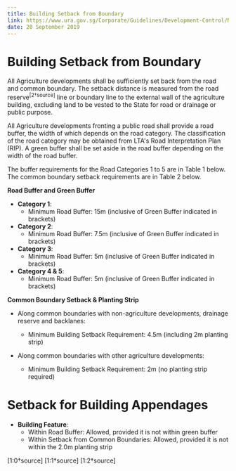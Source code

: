 ```yaml
---
title: Building Setback from Boundary
link: https://www.ura.gov.sg/Corporate/Guidelines/Development-Control/Non-Residential/Agriculture/Building-Setback
date: 20 September 2019
---
```


# Building Setback from Boundary

All Agriculture developments shall be sufficiently set back from the road and common boundary. The setback distance is measured from the road reserve<sup>[2†source]</sup> line or boundary line to the external wall of the agriculture building, excluding land to be vested to the State for road or drainage or public purpose.

All Agriculture developments fronting a public road shall provide a road buffer, the width of which depends on the road category. The classification of the road category may be obtained from LTA's Road Interpretation Plan (RIP). A green buffer shall be set aside in the road buffer depending on the width of the road buffer.

The buffer requirements for the Road Categories 1 to 5 are in Table 1 below. The common boundary setback requirements are in Table 2 below.

**Road Buffer and Green Buffer**

- **Category 1**:
  - Minimum Road Buffer: 15m (inclusive of Green Buffer indicated in brackets)
- **Category 2**:
  - Minimum Road Buffer: 7.5m (inclusive of Green Buffer indicated in brackets)
- **Category 3**:
  - Minimum Road Buffer: 5m (inclusive of Green Buffer indicated in brackets)
- **Category 4 & 5**:
  - Minimum Road Buffer: 5m (inclusive of Green Buffer indicated in brackets)

**Common Boundary Setback & Planting Strip**

- Along common boundaries with non-agriculture developments, drainage reserve and backlanes:
  - Minimum Building Setback Requirement: 4.5m (including 2m planting strip)

- Along common boundaries with other agriculture developments:
  - Minimum Building Setback Requirement: 2m (no planting strip required)

# Setback for Building Appendages

- **Building Feature**:
  - Within Road Buffer: Allowed, provided it is not within green buffer
  - Within Setback from Common Boundaries: Allowed, provided it is not within the 2.0m planting strip



[1:0†source]
[1:1†source]
[1:2†source]
